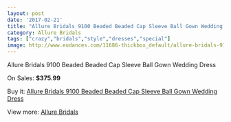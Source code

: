 ```yaml
---
layout: post
date: '2017-02-21'
title: "Allure Bridals 9100 Beaded Beaded Cap Sleeve Ball Gown Wedding Dress"
category: Allure Bridals
tags: ["crazy","bridals","style","dresses","special"]
image: http://www.eudances.com/11686-thickbox_default/allure-bridals-9100-beaded-beaded-cap-sleeve-ball-gown-wedding-dress.jpg
---
```

Allure Bridals 9100 Beaded Beaded Cap Sleeve Ball Gown Wedding Dress

On Sales: **$375.99**
<a href="https://www.eudances.com/en/allure-bridals/3692-allure-bridals-9100-beaded-beaded-cap-sleeve-ball-gown-wedding-dress.html"><amp-img layout="responsive" width="600" height="600" src="//www.eudances.com/11686-thickbox_default/allure-bridals-9100-beaded-beaded-cap-sleeve-ball-gown-wedding-dress.jpg" alt="Allure Bridals 9100 Beaded Beaded Cap Sleeve Ball Gown Wedding Dress 0" /></a>
<a href="https://www.eudances.com/en/allure-bridals/3692-allure-bridals-9100-beaded-beaded-cap-sleeve-ball-gown-wedding-dress.html"><amp-img layout="responsive" width="600" height="600" src="//www.eudances.com/11687-thickbox_default/allure-bridals-9100-beaded-beaded-cap-sleeve-ball-gown-wedding-dress.jpg" alt="Allure Bridals 9100 Beaded Beaded Cap Sleeve Ball Gown Wedding Dress 1" /></a>
<a href="https://www.eudances.com/en/allure-bridals/3692-allure-bridals-9100-beaded-beaded-cap-sleeve-ball-gown-wedding-dress.html"><amp-img layout="responsive" width="600" height="600" src="//www.eudances.com/11688-thickbox_default/allure-bridals-9100-beaded-beaded-cap-sleeve-ball-gown-wedding-dress.jpg" alt="Allure Bridals 9100 Beaded Beaded Cap Sleeve Ball Gown Wedding Dress 2" /></a>
<a href="https://www.eudances.com/en/allure-bridals/3692-allure-bridals-9100-beaded-beaded-cap-sleeve-ball-gown-wedding-dress.html"><amp-img layout="responsive" width="600" height="600" src="//www.eudances.com/11689-thickbox_default/allure-bridals-9100-beaded-beaded-cap-sleeve-ball-gown-wedding-dress.jpg" alt="Allure Bridals 9100 Beaded Beaded Cap Sleeve Ball Gown Wedding Dress 3" /></a>
<a href="https://www.eudances.com/en/allure-bridals/3692-allure-bridals-9100-beaded-beaded-cap-sleeve-ball-gown-wedding-dress.html"><amp-img layout="responsive" width="600" height="600" src="//www.eudances.com/11690-thickbox_default/allure-bridals-9100-beaded-beaded-cap-sleeve-ball-gown-wedding-dress.jpg" alt="Allure Bridals 9100 Beaded Beaded Cap Sleeve Ball Gown Wedding Dress 4" /></a>
<a href="https://www.eudances.com/en/allure-bridals/3692-allure-bridals-9100-beaded-beaded-cap-sleeve-ball-gown-wedding-dress.html"><amp-img layout="responsive" width="600" height="600" src="//www.eudances.com/11691-thickbox_default/allure-bridals-9100-beaded-beaded-cap-sleeve-ball-gown-wedding-dress.jpg" alt="Allure Bridals 9100 Beaded Beaded Cap Sleeve Ball Gown Wedding Dress 5" /></a>
<a href="https://www.eudances.com/en/allure-bridals/3692-allure-bridals-9100-beaded-beaded-cap-sleeve-ball-gown-wedding-dress.html"><amp-img layout="responsive" width="600" height="600" src="//www.eudances.com/11692-thickbox_default/allure-bridals-9100-beaded-beaded-cap-sleeve-ball-gown-wedding-dress.jpg" alt="Allure Bridals 9100 Beaded Beaded Cap Sleeve Ball Gown Wedding Dress 6" /></a>
<a href="https://www.eudances.com/en/allure-bridals/3692-allure-bridals-9100-beaded-beaded-cap-sleeve-ball-gown-wedding-dress.html"><amp-img layout="responsive" width="600" height="600" src="//www.eudances.com/11693-thickbox_default/allure-bridals-9100-beaded-beaded-cap-sleeve-ball-gown-wedding-dress.jpg" alt="Allure Bridals 9100 Beaded Beaded Cap Sleeve Ball Gown Wedding Dress 7" /></a>

Buy it: [Allure Bridals 9100 Beaded Beaded Cap Sleeve Ball Gown Wedding Dress](https://www.eudances.com/en/allure-bridals/3692-allure-bridals-9100-beaded-beaded-cap-sleeve-ball-gown-wedding-dress.html "Allure Bridals 9100 Beaded Beaded Cap Sleeve Ball Gown Wedding Dress")

View more: [Allure Bridals](https://www.eudances.com/en/2-allure-bridals "Allure Bridals")